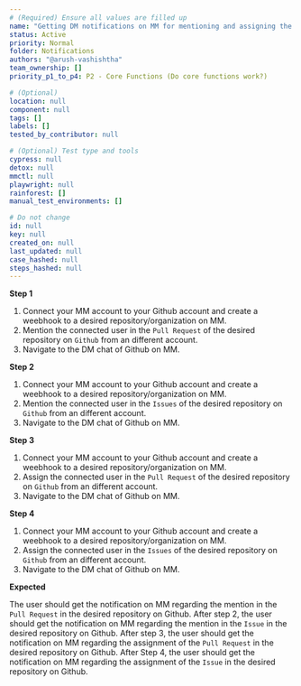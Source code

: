 ```yaml
---
# (Required) Ensure all values are filled up
name: "Getting DM notifications on MM for mentioning and assigning the user on Github."
status: Active
priority: Normal
folder: Notifications
authors: "@arush-vashishtha"
team_ownership: []
priority_p1_to_p4: P2 - Core Functions (Do core functions work?)

# (Optional)
location: null
component: null
tags: []
labels: []
tested_by_contributor: null

# (Optional) Test type and tools
cypress: null
detox: null
mmctl: null
playwright: null
rainforest: []
manual_test_environments: []

# Do not change
id: null
key: null
created_on: null
last_updated: null
case_hashed: null
steps_hashed: null
---
```


**Step 1**

1. Connect your MM account to your Github account and create a weebhook to a desired repository/organization on MM.
2. Mention the connected user in the `Pull Request` of the desired repository on `Github` from an different account.
3. Navigate to the DM chat of Github on MM.

**Step 2**

1. Connect your MM account to your Github account and create a weebhook to a desired repository/organization on MM.
2. Mention the connected user in the `Issues` of the desired repository on `Github` from an different account.
3. Navigate to the DM chat of Github on MM.

**Step 3**

1. Connect your MM account to your Github account and create a weebhook to a desired repository/organization on MM.
2. Assign the connected user in the `Pull Request` of the desired repository on `Github` from an different account.
3. Navigate to the DM chat of Github on MM.

**Step 4**

1. Connect your MM account to your Github account and create a weebhook to a desired repository/organization on MM.
2. Assign the connected user in the `Issues` of the desired repository on `Github` from an different account.
3. Navigate to the DM chat of Github on MM.

**Expected**

The user should get the notification on MM regarding the mention in the `Pull Request` in the desired repository on Github.
After step 2, the user should get the notification on MM regarding the mention in the `Issue` in the desired repository on Github.
After step 3, the user should get the notification on MM regarding the assignment of the `Pull Request` in the desired repository on Github.
After Step 4, the user should get the notification on MM regarding the assignment of the `Issue` in the desired repository on Github.